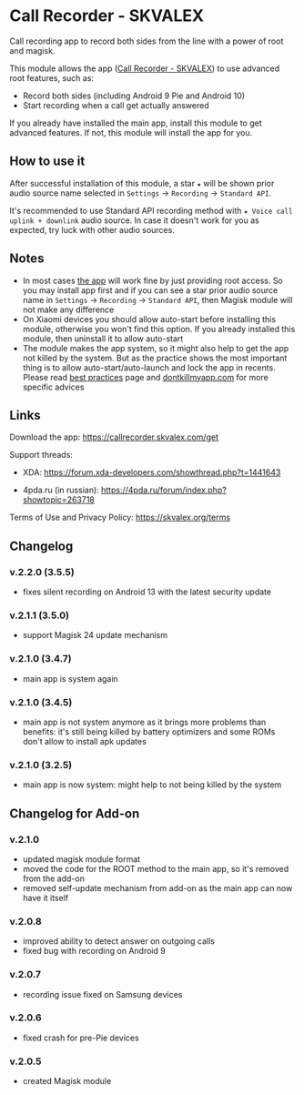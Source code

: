 # Call Recorder - SKVALEX
Call recording app to record both sides from the line with a power of root and magisk.

This module allows the app ([Call Recorder - SKVALEX](https://callrecorder.skvalex.com/get)) to use advanced root features, such as:
- Record both sides (including Android 9 Pie and Android 10)
- Start recording when a call get actually answered

If you already have installed the main app, install this module to get advanced features. If not, this module will install the app for you.

## How to use it
After successful installation of this module, a star `★` will be shown prior audio source name selected in `Settings` → `Recording` → `Standard API`.

It's recommended to use Standard API recording method with `★ Voice call uplink + downlink` audio source. In case it doesn't work for you as expected, try luck with other audio sources.

## Notes
- In most cases [the app](https://callrecorder.skvalex.com/get) will work fine by just providing root access. So you may install app first and if you can see a star prior audio source name in `Settings` → `Recording` → `Standard API`, then Magisk module will not make any difference
- On Xiaomi devices you should allow auto-start before installing this module, otherwise you won't find this option. If you already installed this module, then uninstall it to allow auto-start
- The module makes the app system, so it might also help to get the app not killed by the system. But as the practice shows the most important thing is to allow auto-start/auto-launch and lock the app in recents. Please read [best practices](https://skvalex.org/help/best-practices) page and [dontkillmyapp.com](https://dontkillmyapp.com) for more specific advices

## Links
Download the app: https://callrecorder.skvalex.com/get

Support threads:
* XDA: https://forum.xda-developers.com/showthread.php?t=1441643

* 4pda.ru (in russian): https://4pda.ru/forum/index.php?showtopic=263718

Terms of Use and Privacy Policy: https://skvalex.org/terms

## Changelog
### v.2.2.0 (3.5.5)
* fixes silent recording on Android 13 with the latest security update

### v.2.1.1 (3.5.0)
* support Magisk 24 update mechanism

### v.2.1.0 (3.4.7)
* main app is system again

### v.2.1.0 (3.4.5)
* main app is not system anymore as it brings more problems than benefits: it's still being killed by battery optimizers and some ROMs don't allow to install apk updates

### v.2.1.0 (3.2.5)
* main app is now system: might help to not being killed by the system  

## Changelog for Add-on
### v.2.1.0
* updated magisk module format
* moved the code for the ROOT method to the main app, so it's removed from the add-on
* removed self-update mechanism from add-on as the main app can now have it itself

### v.2.0.8
* improved ability to detect answer on outgoing calls
* fixed bug with recording on Android 9

### v.2.0.7
* recording issue fixed on Samsung devices

### v.2.0.6
* fixed crash for pre-Pie devices

### v.2.0.5
* created Magisk module
